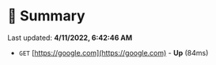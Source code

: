 # 📖 Summary
Last updated: **4/11/2022, 6:42:46 AM**

- `GET` [https://google.com](https://google.com) - **Up** (84ms)
